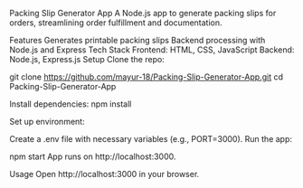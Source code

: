 Packing Slip Generator App
A Node.js app to generate packing slips for orders, streamlining order fulfillment and documentation.

Features
Generates printable packing slips
Backend processing with Node.js and Express
Tech Stack
Frontend: HTML, CSS, JavaScript
Backend: Node.js, Express.js
Setup
Clone the repo:

git clone https://github.com/mayur-18/Packing-Slip-Generator-App.git
cd Packing-Slip-Generator-App

Install dependencies:
npm install

Set up environment:

Create a .env file with necessary variables (e.g., PORT=3000).
Run the app:

npm start
App runs on http://localhost:3000.

Usage
Open http://localhost:3000 in your browser.
